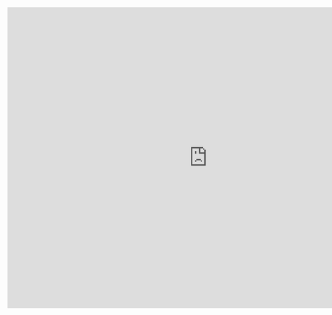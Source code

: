 <div class="iframe-container"> 
<!--iframe link is the link to the jsfiddle--> 
<iframe src="https://colab.research.google.com/drive/12OZCe9AttwXOR5WNLzbjmQUNKyHN8ptL#scrollTo=Ni07J5xy3fVU" width="900" height="680" frameborder="0" scrolling="auto" class="frame-area">
</iframe> 
</div> 
<style> .iframe-container { text-align:center; width:50%; } </style>
